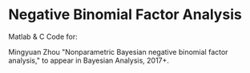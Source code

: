 # Negative Binomial Factor Analysis

Matlab & C Code for:

Mingyuan Zhou "Nonparametric Bayesian negative binomial factor analysis," to appear in Bayesian Analysis, 2017+.
